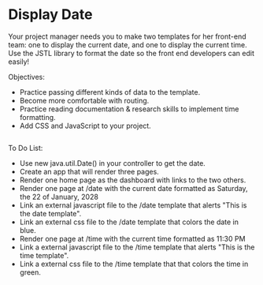 <h1>Display Date</h1>

<p>Your project manager needs you to make two templates for her front-end team: one to display the current date, and one to display the current time. Use the JSTL library to format the date so the front end developers can edit easily!</p>

<p>Objectives:</p>
<ul>
    <li>Practice passing different kinds of data to the template.</li>
    <li>Become more comfortable with routing.</li>
    <li>Practice reading documentation & research skills to implement time formatting.</li>
    <li>Add CSS and JavaScript to your project.</li>
</ul>

<img src=""/>

<p>To Do List:</p>
<ul>
    <li>Use new java.util.Date() in your controller to get the date.</li>
    <li>Create an app that will render three pages.</li>
    <li>Render one home page as the dashboard with links to the two others.</li>
    <li>Render one page at /date with the current date formatted as Saturday, the 22 of January, 2028</li>
    <li>Link an external javascript file to the /date template that alerts "This is the date template".</li>
    <li>Link an external css file to the /date template that colors the date in blue.</li>
    <li>Render one page at /time with the current time formatted as 11:30 PM</li>
    <li>Link a external javascript file to the /time template that alerts "This is the time template".</li>
    <li>Link a external css file to the /time template that that colors the time in green.</li>
</ul>


